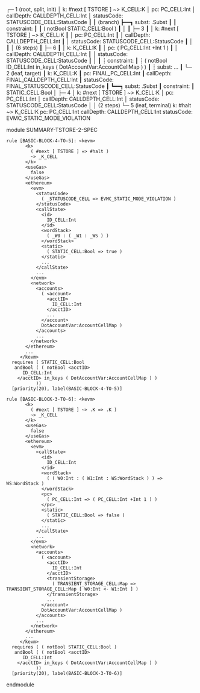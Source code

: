 
┌─ 1 (root, split, init)
│   k: #next [ TSTORE ] ~> K_CELL:K
│   pc: PC_CELL:Int
│   callDepth: CALLDEPTH_CELL:Int
│   statusCode: STATUSCODE_CELL:StatusCode
┃
┃ (branch)
┣━━┓ subst: .Subst
┃  ┃ constraint:
┃  ┃     ( notBool STATIC_CELL:Bool )
┃  │
┃  ├─ 3
┃  │   k: #next [ TSTORE ] ~> K_CELL:K
┃  │   pc: PC_CELL:Int
┃  │   callDepth: CALLDEPTH_CELL:Int
┃  │   statusCode: STATUSCODE_CELL:StatusCode
┃  │
┃  │  (6 steps)
┃  ├─ 6
┃  │   k: K_CELL:K
┃  │   pc: ( PC_CELL:Int +Int 1 )
┃  │   callDepth: CALLDEPTH_CELL:Int
┃  │   statusCode: STATUSCODE_CELL:StatusCode
┃  │
┃  ┊  constraint:
┃  ┊      ( notBool <acctID>
  ID_CELL:Int
</acctID> in_keys ( DotAccountVar:AccountCellMap ) )
┃  ┊  subst: ...
┃  └─ 2 (leaf, target)
┃      k: K_CELL:K
┃      pc: FINAL_PC_CELL:Int
┃      callDepth: FINAL_CALLDEPTH_CELL:Int
┃      statusCode: FINAL_STATUSCODE_CELL:StatusCode
┃
┗━━┓ subst: .Subst
   ┃ constraint:
   ┃     STATIC_CELL:Bool
   │
   ├─ 4
   │   k: #next [ TSTORE ] ~> K_CELL:K
   │   pc: PC_CELL:Int
   │   callDepth: CALLDEPTH_CELL:Int
   │   statusCode: STATUSCODE_CELL:StatusCode
   │
   │  (2 steps)
   └─ 5 (leaf, terminal)
       k: #halt ~> K_CELL:K
       pc: PC_CELL:Int
       callDepth: CALLDEPTH_CELL:Int
       statusCode: EVMC_STATIC_MODE_VIOLATION




module SUMMARY-TSTORE-2-SPEC
    
    
    rule [BASIC-BLOCK-4-TO-5]: <kevm>
           <k>
             ( #next [ TSTORE ] => #halt )
             ~> _K_CELL
           </k>
           <useGas>
             false
           </useGas>
           <ethereum>
             <evm>
               <statusCode>
                 ( _STATUSCODE_CELL => EVMC_STATIC_MODE_VIOLATION )
               </statusCode>
               <callState>
                 <id>
                   ID_CELL:Int
                 </id>
                 <wordStack>
                   ( _W0 : ( _W1 : _WS ) )
                 </wordStack>
                 <static>
                   ( STATIC_CELL:Bool => true )
                 </static>
                 ...
               </callState>
               ...
             </evm>
             <network>
               <accounts>
                 ( <account>
                   <acctID>
                     ID_CELL:Int
                   </acctID>
                   ...
                 </account>
                 DotAccountVar:AccountCellMap )
               </accounts>
               ...
             </network>
           </ethereum>
           ...
         </kevm>
      requires ( STATIC_CELL:Bool
       andBool ( ( notBool <acctID>
          ID_CELL:Int
        </acctID> in_keys ( DotAccountVar:AccountCellMap ) )
               ))
      [priority(20), label(BASIC-BLOCK-4-TO-5)]
    
    rule [BASIC-BLOCK-3-TO-6]: <kevm>
           <k>
             ( #next [ TSTORE ] ~> .K => .K )
             ~> _K_CELL
           </k>
           <useGas>
             false
           </useGas>
           <ethereum>
             <evm>
               <callState>
                 <id>
                   ID_CELL:Int
                 </id>
                 <wordStack>
                   ( ( W0:Int : ( W1:Int : WS:WordStack ) ) => WS:WordStack )
                 </wordStack>
                 <pc>
                   ( PC_CELL:Int => ( PC_CELL:Int +Int 1 ) )
                 </pc>
                 <static>
                   ( STATIC_CELL:Bool => false )
                 </static>
                 ...
               </callState>
               ...
             </evm>
             <network>
               <accounts>
                 ( <account>
                   <acctID>
                     ID_CELL:Int
                   </acctID>
                   <transientStorage>
                     ( TRANSIENT_STORAGE_CELL:Map => TRANSIENT_STORAGE_CELL:Map [ W0:Int <- W1:Int ] )
                   </transientStorage>
                   ...
                 </account>
                 DotAccountVar:AccountCellMap )
               </accounts>
               ...
             </network>
           </ethereum>
           ...
         </kevm>
      requires ( ( notBool STATIC_CELL:Bool )
       andBool ( ( notBool <acctID>
          ID_CELL:Int
        </acctID> in_keys ( DotAccountVar:AccountCellMap ) )
               ))
      [priority(20), label(BASIC-BLOCK-3-TO-6)]

endmodule
